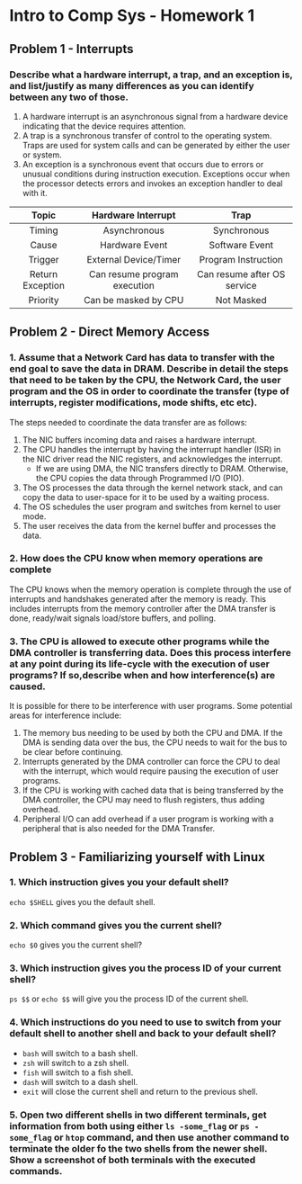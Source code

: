 # Intro to Comp Sys - Homework 1

## Problem 1 - Interrupts

### Describe what a hardware interrupt, a trap, and an exception is, and list/justify as many differences as you can identify between any two of those.

1. A hardware interrupt is an asynchronous signal from a hardware device indicating that the device requires attention.
2. A trap is a synchronous transfer of control to the operating system. Traps are used for system calls and can be generated by either the user or system.
3. An exception is a synchronous event that occurs due to errors or unusual conditions during instruction execution. Exceptions occur when the processor detects errors and invokes an exception handler to deal with it.
<div align="center">

|Topic|Hardware Interrupt|Trap|
|:-------:|:-------------------:|:------:|
|Timing|Asynchronous|Synchronous|
|Cause|Hardware Event|Software Event|
|Trigger|External Device/Timer|Program Instruction|
|Return Exception|Can resume program execution|Can resume after OS service|
|Priority|Can be masked by CPU|Not Masked|

</div>

## Problem 2 - Direct Memory Access
### 1. Assume that a Network Card has data to transfer with the end goal to save the data in DRAM. Describe in detail the steps that need to be taken by the CPU, the Network Card, the user program and the OS in order to coordinate the transfer (type of interrupts, register modifications, mode shifts, etc etc).
The steps needed to coordinate the data transfer are as follows:
1. The NIC buffers incoming data and raises a hardware interrupt.
2. The CPU handles the interrupt by having the interrupt handler (ISR) in the NIC driver read the NIC registers, and acknowledges the interrupt.
    - If we are using DMA, the NIC transfers directly to DRAM. Otherwise, the CPU copies the data through Programmed I/O (PIO).
3. The OS processes the data through the kernel network stack, and can copy the data to user-space for it to be used by a waiting process.
4. The OS schedules the user program and switches from kernel to user mode.
5. The user receives the data from the kernel buffer and processes the data.

### 2. How does the CPU know when memory operations are complete
The CPU knows when the memory operation is complete through the use of interrupts and handshakes generated after the memory is ready. This includes interrupts from the memory controller after the DMA transfer is done, ready/wait signals load/store buffers, and polling.

### 3. The CPU is allowed to execute other programs while the DMA controller is transferring data. Does this process interfere at any point during its life-cycle with the execution of user programs? If so,describe when and how interference(s) are caused.
It is possible for there to be interference with user programs. Some potential areas for interference include:
1. The memory bus needing to be used by both the CPU and DMA. If the DMA is sending data over the bus, the CPU needs to wait for the bus to be clear before continuing.
2. Interrupts generated by the DMA controller can force the CPU to deal with the interrupt, which would require pausing the execution of user programs.
3. If the CPU is working with cached data that is being transferred by the DMA controller, the CPU may need to flush registers, thus adding overhead.
4. Peripheral I/O can add overhead if a user program is working with a peripheral that is also needed for the DMA Transfer. 

## Problem 3 - Familiarizing yourself with Linux
### 1. Which instruction gives you your default shell?
```echo $SHELL``` gives you the default shell.

### 2. Which command gives you the current shell?
```echo $0``` gives you the current shell?

### 3. Which instruction gives you the process ID of your current shell?
```ps $$``` or ```echo $$``` will give you the process ID of the current shell.

### 4. Which instructions do you need to use to switch from your default shell to another shell and back to your default shell?
- ```bash``` will switch to a bash shell.
- ```zsh``` will switch to a zsh shell.
- ```fish``` will switch to a fish shell.
- ```dash``` will switch to a dash shell.
- ```exit``` will close the current shell and return to the previous shell.

### 5. Open two different shells in two different terminals, get information from both using either ```ls -some_flag``` or ```ps -some_flag``` or ```htop``` command, and then use another command to terminate the older fo the two shells from the newer shell. Show a screenshot of both terminals with the executed commands.


